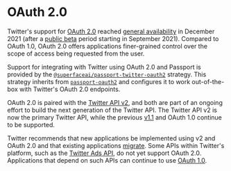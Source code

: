 # OAuth 2.0

Twitter's support for [OAuth 2.0](https://developer.twitter.com/en/docs/authentication/oauth-2-0)
reached [general availability](https://twittercommunity.com/t/announcing-oauth-2-0-general-availability/163555)
in December 2021 (after a [public beta](https://twittercommunity.com/t/announcing-oauth-2-0-beta/159189)
period starting in September 2021).  Compared to OAuth 1.0, OAuth 2.0 offers
applications finer-grained control over the scope of access being requested from
the user.

Support for integrating with Twitter using OAuth 2.0 and Passport is provided by
the [`@superfaceai/passport-twitter-oauth2`](https://www.npmjs.com/package/@superfaceai/passport-twitter-oauth2)
strategy.  This strategy inherits from [`passport-oauth2`](http://www.passportjs.org/packages/passport-oauth2/)
and configures it to work out-of-the-box with Twitter's OAuth 2.0 endpoints.

OAuth 2.0 is paired with the [Twitter API v2](https://developer.twitter.com/en/docs/twitter-api/getting-started/about-twitter-api),
and both are part of an ongoing effort to build the next generation of the
Twitter API.  The Twitter API v2 is now the primary Twitter API, while the
previous [v1.1](https://developer.twitter.com/en/docs/twitter-api/v1) and OAuth
1.0 continue to be supported.

Twitter recommends that new applications be implemented using v2 and OAuth 2.0
and that existing applications [migrate](https://developer.twitter.com/en/docs/twitter-api/migrate/overview).
Some APIs within Twitter's platform, such as the [Twitter Ads API](https://developer.twitter.com/en/docs/twitter-ads-api),
do not yet support OAuth 2.0.  Applications that depend on such APIs can
continue to use [OAuth 1.0](../oauth/).
